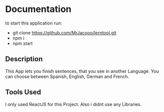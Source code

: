# Documentation
to start this application run:
- git clone https://github.com/MrJacooo/lerntool.git 
- npm i 
- npm start

## Description
This App lets you finish sentences, that you see in another Language. You can choose between Spanish, English, German and French.

## Tools Used
I only used ReactJS for this Project. Also i didnt use any Libraries.

